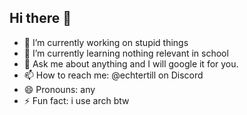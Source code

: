 ## Hi there 👋

<!--
**EchterTill/EchterTill** is a ✨ _special_ ✨ repository because its `README.md` (this file) appears on your GitHub profile.

Here are some ideas to get you started:
-->
- 🔭 I’m currently working on stupid things
- 🌱 I’m currently learning nothing relevant in school
- 💬 Ask me about anything and I will google it for you.
- 📫 How to reach me: @echtertill on Discord
- 😄 Pronouns: any
- ⚡ Fun fact: i use arch btw
